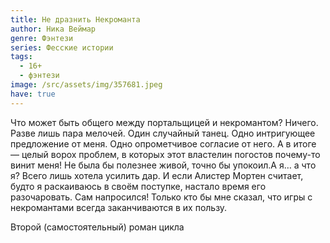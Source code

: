 ```yaml
---
title: Не дразнить Некроманта
author: Ника Веймар
genre: Фэнтези
series: Фесские истории
tags:
  - 16+
  - фэнтези
image: /src/assets/img/357681.jpeg
have: true
---
```

Что может быть общего между портальщицей и некромантом? Ничего. Разве лишь пара мелочей. Один случайный танец. Одно интригующее предложение от меня. Одно опрометчивое согласие от него. А в итоге — целый ворох проблем, в которых этот властелин погостов почему-то винит меня! Не была бы полезнее живой, точно бы упокоил.А я… а что я? Всего лишь хотела усилить дар. И если Алистер Мортен считает, будто я раскаиваюсь в своём поступке, настало время его разочаровать. Сам напросился! Только кто бы мне сказал, что игры с некромантами всегда заканчиваются в их пользу.

Второй (самостоятельный) роман цикла
